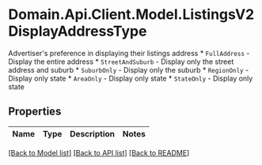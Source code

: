 # Domain.Api.Client.Model.ListingsV2DisplayAddressType
Advertiser's preference in displaying their listings address  * `FullAddress` - Display the entire address * `StreetAndSuburb` - Display only the street address and suburb * `SuburbOnly` - Display only the suburb * `RegionOnly` - Display only state * `AreaOnly` - Display only state * `StateOnly` - Display only state
## Properties

Name | Type | Description | Notes
------------ | ------------- | ------------- | -------------

[[Back to Model list]](../README.md#documentation-for-models) [[Back to API list]](../README.md#documentation-for-api-endpoints) [[Back to README]](../README.md)

